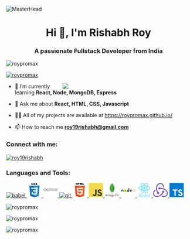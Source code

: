 ![MasterHead](https://geekflare.com/wp-content/uploads/2022/10/Learn-Coding-in-a-Fun-Way-on-These-7-Platforms.jpeg)


<h1 align="center">Hi 👋, I'm Rishabh Roy</h1>
<h3 align="center">A passionate Fullstack Developer from India</h3>

<p align="left"> <img src="https://komarev.com/ghpvc/?username=roypromax&label=Profile%20views&color=0e75b6&style=flat-square" alt="roypromax" /> </p>

<p align="left"> <a href="https://github.com/ryo-ma/github-profile-trophy"><img src="https://github-profile-trophy.vercel.app/?username=roypromax" alt="roypromax" /></a> </p>

<img align="right" width="350px" src="https://user-images.githubusercontent.com/56001279/169039511-a3887a25-f6aa-449c-a269-82372aaa8618.gif"/>


- 🌱 I’m currently learning **React, Node, MongoDB, Express**

- 💬 Ask me about **React, HTML, CSS, Javascript**

- 👨‍💻 All of my projects are available at <a href="https://roypromax.github.io/">https://roypromax.github.io/</a>

- 📫 How to reach me **roy19rishabh@gmail.com**

<h3 align="left">Connect with me:</h3>
<p align="left">
<a href="https://linkedin.com/in/roy19rishabh" target="blank"><img align="center" src="https://raw.githubusercontent.com/rahuldkjain/github-profile-readme-generator/master/src/images/icons/Social/linked-in-alt.svg" alt="roy19rishabh" height="30" width="40" /></a>
</p>

<h3 align="left">Languages and Tools:</h3>
<p align="left"> <a href="https://babeljs.io/" target="_blank" rel="noreferrer"> <img src="https://www.vectorlogo.zone/logos/babeljs/babeljs-icon.svg" alt="babel" width="40" height="40"/> </a> <a href="https://www.w3schools.com/css/" target="_blank" rel="noreferrer"> <img src="https://raw.githubusercontent.com/devicons/devicon/master/icons/css3/css3-original-wordmark.svg" alt="css3" width="40" height="40"/> </a> <a href="https://expressjs.com" target="_blank" rel="noreferrer"> <img src="https://raw.githubusercontent.com/devicons/devicon/master/icons/express/express-original-wordmark.svg" alt="express" width="40" height="40"/> </a> <a href="https://git-scm.com/" target="_blank" rel="noreferrer"> <img src="https://www.vectorlogo.zone/logos/git-scm/git-scm-icon.svg" alt="git" width="40" height="40"/> </a> <a href="https://www.w3.org/html/" target="_blank" rel="noreferrer"> <img src="https://raw.githubusercontent.com/devicons/devicon/master/icons/html5/html5-original-wordmark.svg" alt="html5" width="40" height="40"/> </a> <a href="https://developer.mozilla.org/en-US/docs/Web/JavaScript" target="_blank" rel="noreferrer"> <img src="https://raw.githubusercontent.com/devicons/devicon/master/icons/javascript/javascript-original.svg" alt="javascript" width="40" height="40"/> </a> <a href="https://www.mongodb.com/" target="_blank" rel="noreferrer"> <img src="https://raw.githubusercontent.com/devicons/devicon/master/icons/mongodb/mongodb-original-wordmark.svg" alt="mongodb" width="40" height="40"/> </a> <a href="https://nodejs.org" target="_blank" rel="noreferrer"> <img src="https://raw.githubusercontent.com/devicons/devicon/master/icons/nodejs/nodejs-original-wordmark.svg" alt="nodejs" width="40" height="40"/> </a> <a href="https://reactjs.org/" target="_blank" rel="noreferrer"> <img src="https://raw.githubusercontent.com/devicons/devicon/master/icons/react/react-original-wordmark.svg" alt="react" width="40" height="40"/> </a> <a href="https://redux.js.org" target="_blank" rel="noreferrer"> <img src="https://raw.githubusercontent.com/devicons/devicon/master/icons/redux/redux-original.svg" alt="redux" width="40" height="40"/> </a> <a href="https://www.typescriptlang.org/" target="_blank" rel="noreferrer"> <img src="https://raw.githubusercontent.com/devicons/devicon/master/icons/typescript/typescript-original.svg" alt="typescript" width="40" height="40"/> </a> </p>

<p><img align="center" src="https://github-readme-stats.vercel.app/api/top-langs?username=roypromax&show_icons=true&locale=en&layout=compact" alt="roypromax" /></p>

<p>&nbsp;<img align="left" src="https://github-readme-stats.vercel.app/api?username=roypromax&show_icons=true&locale=en" alt="roypromax" /></p>

<p><img align="left" src="https://github-readme-streak-stats.herokuapp.com/?user=roypromax&" alt="roypromax" /></p>
